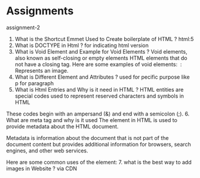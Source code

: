 # Assignments
assignment-2
1. What is the Shortcut Emmet Used to Create boilerplate of HTML ?
   html:5
2. What is DOCTYPE in Html ?
   for indicating html version
3. What is Void Element and Example for Void Elements ?
 Void elements, also known as self-closing or empty elements
HTML elements that do not have a closing tag. Here are some examples of void elements:
<img> : Represents an image.
4. What is Different Element and Attributes ?
   used for pecific purpose like p for paragraph
5. What is Html Entries and Why is it need in HTML ?
 HTML entities are special codes used to represent reserved characters and symbols in HTML

These codes begin with an ampersand (&) and end with a semicolon (;).
6. What are meta tag and why is it used
 The <meta> element in HTML is used to provide metadata about the HTML document.

Metadata is information about the document that is not part of the document content but provides additional information for browsers, search engines, and other web services.

Here are some common uses of the <meta> element:
7. what is the best way to add images in Website ?
via CDN
